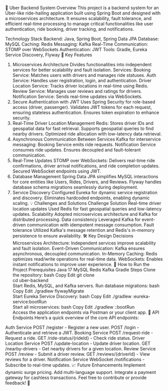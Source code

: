 🚗 Uber Backend System
Overview
This project is a backend system for an Uber-like ride-hailing application built using Spring Boot and designed with a microservices architecture. It ensures scalability, fault tolerance, and efficient real-time processing to manage critical functionalities like user authentication, ride booking, driver tracking, and notifications.

Technology Stack
Backend: Java, Spring Boot, Spring Data JPA
Database: MySQL
Caching: Redis
Messaging: Kafka
Real-Time Communication: STOMP over WebSockets
Authentication: JWT
Tools: Gradle, Eureka Service Discovery, Flyway
🚀 Key Features
1. Microservices Architecture
Divides functionalities into independent services for better scalability and fault isolation.
Services:
Booking Service: Matches users with drivers and manages ride statuses.
Auth Service: Handles user registration, login, and authentication.
Driver Location Service: Tracks driver locations in real-time using Redis.
Review Service: Manages user reviews and ratings for drivers.
Notification Service: Sends real-time updates via WebSockets.
2. Secure Authentication with JWT
Uses Spring Security for role-based access (driver, passenger).
Validates JWT tokens for each request, ensuring stateless authentication.
Ensures token expiration to enhance security.
3. Real-Time Driver Location Management
Redis:
Stores driver IDs and geospatial data for fast retrieval.
Supports geospatial queries to find nearby drivers.
Optimized ride allocation with low-latency data retrieval.
4. Asynchronous Communication Between Services
Kafka for interservice messaging:
Booking Service emits ride requests.
Notification Service consumes ride updates.
Ensures decoupled and fault-tolerant communication.
5. Real-Time Updates
STOMP over WebSockets:
Delivers real-time ride confirmations, driver arrival notifications, and ride completion updates.
Secured WebSocket endpoints using JWT.
6. Database Management
Spring Data JPA simplifies MySQL interactions for core entities like Users, Rides, Drivers, and Reviews.
Flyway handles database schema migrations seamlessly during deployment.
7. Service Discovery
Configured Eureka for dynamic service registration and discovery.
Eliminates hardcoded endpoints, enabling dynamic scaling.
💡 Challenges and Solutions
Challenge	Solution
Real-time driver location updates	Used Redis for fast geospatial queries and low-latency updates.
Scalability	Adopted microservices architecture and Kafka for distributed processing.
Data consistency	Leveraged Kafka for event-driven communication with idempotent message consumption.
Fault tolerance	Utilized Kafka's message retention and Redis's in-memory persistence to ensure availability.
🛠️ Key Design Decisions
Microservices Architecture: Independent services improve scalability and fault isolation.
Event-Driven Communication: Kafka ensures asynchronous, decoupled communication.
In-Memory Caching: Redis optimizes read/write operations for real-time data.
WebSockets: Enables instant notifications to improve user experience.
🧭 How to Run the Project
Prerequisites
Java 17
MySQL
Redis
Kafka
Gradle
Steps
Clone the repository:
bash
Copy
Edit
git clone <repository-url>  
cd uber-backend  
Start Redis, MySQL, and Kafka servers.
Run database migrations:
bash
Copy
Edit
./gradlew flywayMigrate  
Start Eureka Service Discovery:
bash
Copy
Edit
./gradlew :eureka-service:bootRun  
Start all microservices:
bash
Copy
Edit
./gradlew :<service-name>:bootRun  
Access the application endpoints via Postman or your client app.
🔗 API Endpoints
Here’s a quick overview of the core API endpoints:

Auth Service
POST /register - Register a new user.
POST /login - Authenticate and retrieve a JWT.
Booking Service
POST /request-ride - Request a ride.
GET /ride-status/{rideId} - Check ride status.
Driver Location Service
POST /update-location - Update driver location.
GET /nearby-drivers - Get nearby drivers for a given location.
Review Service
POST /review - Submit a driver review.
GET /reviews/{driverId} - View reviews for a driver.
Notification Service
WebSocket /notifications - Subscribe to real-time updates.
📈 Future Enhancements
Implement dynamic surge pricing.
Add multi-language support.
Integrate a payment gateway for cashless transactions.
Feel free to contribute or provide feedback! 🚀
